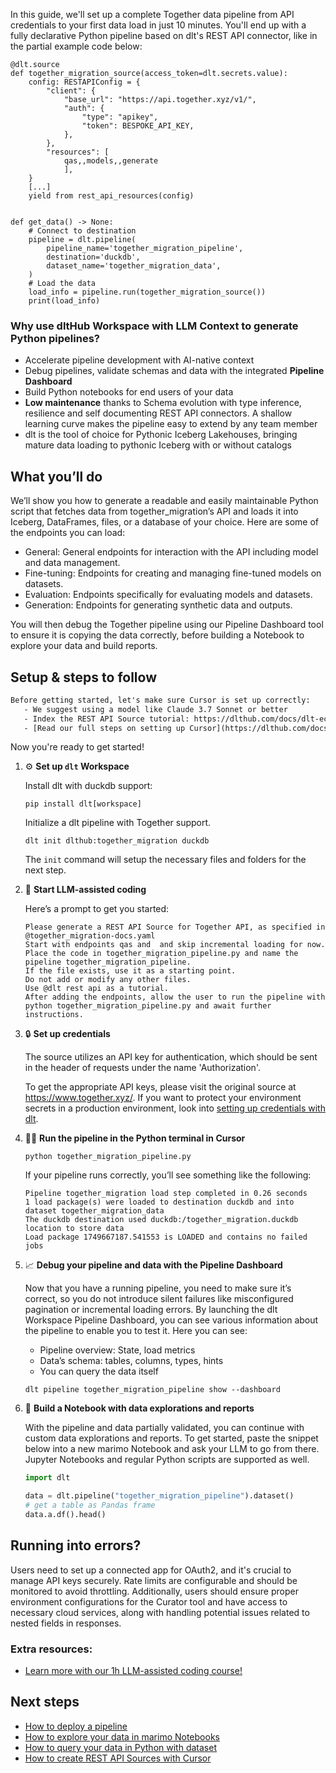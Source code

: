 In this guide, we'll set up a complete Together data pipeline from API credentials to your first data load in just 10 minutes. You'll end up with a fully declarative Python pipeline based on dlt's REST API connector, like in the partial example code below:

```python-outcome
@dlt.source
def together_migration_source(access_token=dlt.secrets.value):
    config: RESTAPIConfig = {
        "client": {
            "base_url": "https://api.together.xyz/v1/",
            "auth": {
                "type": "apikey",
                "token": BESPOKE_API_KEY,
            },
        },
        "resources": [
            qas,,models,,generate
            ],
    }
    [...]
    yield from rest_api_resources(config)


def get_data() -> None:
    # Connect to destination
    pipeline = dlt.pipeline(
        pipeline_name='together_migration_pipeline',
        destination='duckdb',
        dataset_name='together_migration_data', 
    )
    # Load the data
    load_info = pipeline.run(together_migration_source())
    print(load_info) 
```

### Why use dltHub Workspace with LLM Context to generate Python pipelines?

- Accelerate pipeline development with AI-native context
- Debug pipelines, validate schemas and data with the integrated **Pipeline Dashboard**
- Build Python notebooks for end users of your data
- **Low maintenance** thanks to Schema evolution with type inference, resilience and self documenting REST API connectors. A shallow learning curve makes the pipeline easy to extend by any team member
- dlt is the tool of choice for Pythonic Iceberg Lakehouses, bringing mature data loading to pythonic Iceberg with or without catalogs

## What you’ll do

We’ll show you how to generate a readable and easily maintainable Python script that fetches data from together_migration’s API and loads it into Iceberg, DataFrames, files, or a database of your choice. Here are some of the endpoints you can load:

- General: General endpoints for interaction with the API including model and data management.
- Fine-tuning: Endpoints for creating and managing fine-tuned models on datasets.
- Evaluation: Endpoints specifically for evaluating models and datasets.
- Generation: Endpoints for generating synthetic data and outputs.

You will then debug the Together pipeline using our Pipeline Dashboard tool to ensure it is copying the data correctly, before building a Notebook to explore your data and build reports.

## Setup & steps to follow

```default
Before getting started, let's make sure Cursor is set up correctly:
   - We suggest using a model like Claude 3.7 Sonnet or better
   - Index the REST API Source tutorial: https://dlthub.com/docs/dlt-ecosystem/verified-sources/rest_api/ and add it to context as **@dlt rest api**
   - [Read our full steps on setting up Cursor](https://dlthub.com/docs/dlt-ecosystem/llm-tooling/cursor-restapi#23-configuring-cursor-with-documentation)
```

Now you're ready to get started!

1. ⚙️ **Set up `dlt` Workspace**
    
    Install dlt with duckdb support:
    ```shell
    pip install dlt[workspace]
    ```

    Initialize a dlt pipeline with Together support.
    ```shell
    dlt init dlthub:together_migration duckdb
    ```

    The `init` command will setup the necessary files and folders for the next step.
    
2. 🤠 **Start LLM-assisted coding**
    
    Here’s a prompt to get you started:
    
    ```prompt
    Please generate a REST API Source for Together API, as specified in @together_migration-docs.yaml 
    Start with endpoints qas and  and skip incremental loading for now. 
    Place the code in together_migration_pipeline.py and name the pipeline together_migration_pipeline. 
    If the file exists, use it as a starting point. 
    Do not add or modify any other files. 
    Use @dlt rest api as a tutorial. 
    After adding the endpoints, allow the user to run the pipeline with python together_migration_pipeline.py and await further instructions.
    ```

    
3. 🔒 **Set up credentials** 
    
    The source utilizes an API key for authentication, which should be sent in the header of requests under the name 'Authorization'.
    
    To get the appropriate API keys, please visit the original source at https://www.together.xyz/.
    If you want to protect your environment secrets in a production environment, look into [setting up credentials with dlt](https://dlthub.com/docs/walkthroughs/add_credentials).
    
4. 🏃‍♀️ **Run the pipeline in the Python terminal in Cursor**
    
    ```shell
    python together_migration_pipeline.py
    ```
    
    If your pipeline runs correctly, you’ll see something like the following:
    
    ```shell
    Pipeline together_migration load step completed in 0.26 seconds
    1 load package(s) were loaded to destination duckdb and into dataset together_migration_data
    The duckdb destination used duckdb:/together_migration.duckdb location to store data
    Load package 1749667187.541553 is LOADED and contains no failed jobs
    ```
    
5. 📈 **Debug your pipeline and data with the Pipeline Dashboard**

    Now that you have a running pipeline, you need to make sure it’s correct, so you do not introduce silent failures like misconfigured pagination or incremental loading errors. By launching the dlt Workspace Pipeline Dashboard, you can see various information about the pipeline to enable you to test it. Here you can see:
    - Pipeline overview: State, load metrics
    - Data’s schema: tables, columns, types, hints
    - You can query the data itself
    
    ```shell
    dlt pipeline together_migration_pipeline show --dashboard
    ```
    
6. 🐍 **Build a Notebook with data explorations and reports**

    With the pipeline and data partially validated, you can continue with custom data explorations and reports. To get started, paste the snippet below into a new marimo Notebook and ask your LLM to go from there. Jupyter Notebooks and regular Python scripts are supported as well.

    
    ```python
    import dlt

   data = dlt.pipeline("together_migration_pipeline").dataset()
   # get a table as Pandas frame
   data.a.df().head()
    ```

## Running into errors?

Users need to set up a connected app for OAuth2, and it's crucial to manage API keys securely. Rate limits are configurable and should be monitored to avoid throttling. Additionally, users should ensure proper environment configurations for the Curator tool and have access to necessary cloud services, along with handling potential issues related to nested fields in responses.

### Extra resources:

- [Learn more with our 1h LLM-assisted coding course!](https://www.youtube.com/watch?v=GGid70rnJuM)

## Next steps

- [How to deploy a pipeline](https://dlthub.com/docs/walkthroughs/deploy-a-pipeline)
- [How to explore your data in marimo Notebooks](https://dlthub.com/docs/general-usage/dataset-access/marimo)
- [How to query your data in Python with dataset](https://dlthub.com/docs/general-usage/dataset-access/dataset)
- [How to create REST API Sources with Cursor](https://dlthub.com/docs/dlt-ecosystem/llm-tooling/cursor-restapi)